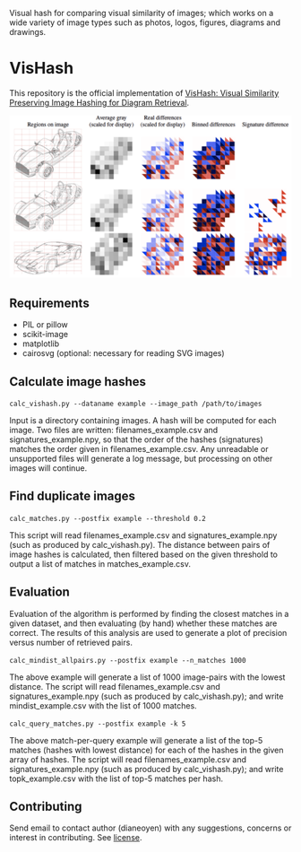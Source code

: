 Visual hash for comparing visual similarity of images; which works on a wide variety of image types such as photos, logos, figures, diagrams and drawings.

# VisHash
This repository is the official implementation of [VisHash: Visual Similarity Preserving Image Hashing for
Diagram Retrieval](https://doi.org/10.1117/12.2594720).

![Figure from paper depicting example of relative brightness of regions on three drawings of toy cars.](vishash_teaser.png)

## Requirements

* PIL or pillow
* scikit-image
* matplotlib
* cairosvg (optional: necessary for reading SVG images)

## Calculate image hashes
`calc_vishash.py --dataname example --image_path /path/to/images
`

Input is a directory containing images. A hash will be computed for each image. Two files are written: filenames_example.csv and signatures_example.npy, so that the order of the hashes (signatures) matches the order given in filenames_example.csv. Any unreadable or unsupported files will generate a log message, but processing on other images will continue.

## Find duplicate images
`calc_matches.py --postfix example --threshold 0.2
`

This script will read filenames_example.csv and signatures_example.npy (such as produced by calc_vishash.py). The distance between pairs of image hashes is calculated, then filtered based on the given threshold to output a list of matches in matches_example.csv.


## Evaluation
Evaluation of the algorithm is performed by finding the closest matches in a given dataset, and then evaluating (by hand) whether these matches are correct. The results of this analysis are used to generate a plot of precision versus number of retrieved pairs.

`calc_mindist_allpairs.py --postfix example --n_matches 1000
`

The above example will generate a list of 1000 image-pairs with the lowest distance. The script will read filenames_example.csv and signatures_example.npy (such as produced by calc_vishash.py); and write mindist_example.csv with the list of 1000 matches.

`calc_query_matches.py --postfix example -k 5
`

The above match-per-query example will generate a list of the top-5 matches (hashes with lowest distance) for each of the hashes in the given array of hashes. The script will read filenames_example.csv and signatures_example.npy (such as produced by calc_vishash.py); and write topk_example.csv with the list of top-5 matches per hash.


## Contributing
Send email to contact author (dianeoyen) with any suggestions, concerns or interest in contributing. See [license](LICENSE).
